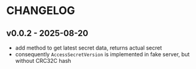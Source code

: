 # CHANGELOG

## v0.0.2 - 2025-08-20

- add method to get latest secret data, returns actual secret
- consequently `AccessSecretVersion` is implemented in fake server, but without CRC32C hash
